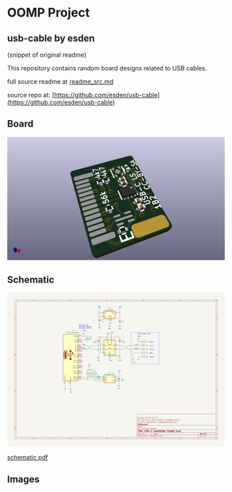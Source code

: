 # OOMP Project  
## usb-cable  by esden  
  
(snippet of original readme)  
  
This repository contains random board designs related to USB cables.  
  
  
  full source readme at [readme_src.md](readme_src.md)  
  
source repo at: [https://github.com/esden/usb-cable](https://github.com/esden/usb-cable)  
## Board  
  
[![working_3d.png](working_3d_600.png)](working_3d.png)  
## Schematic  
  
[![working_schematic.png](working_schematic_600.png)](working_schematic.png)  
  
[schematic pdf](working_schematic.pdf)  
## Images  

